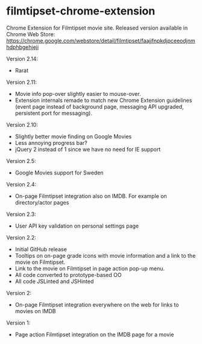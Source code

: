 filmtipset-chrome-extension
===========================

Chrome Extension for Filmtipset movie site. Released version available in Chrome Web Store: https://chrome.google.com/webstore/detail/filmtipset/faajjfnpkdjpceeodjnmhdphbgehjeji

Version 2.14:

- Rarat

Version 2.11:

- Movie info pop-over slightly easier to mouse-over.
- Extension internals remade to match new Chrome Extension guidelines (event page instead of background page, messaging API upgraded, persistent port for messaging).

Version 2.10:

- Slightly better movie finding on Google Movies
- Less annoying progress bar?
- jQuery 2 instead of 1 since we have no need for IE support

Version 2.5:

- Google Movies support for Sweden

Version 2.4:

- On-page Filmtipset integration also on IMDB. For example on directory/actor pages

Version 2.3:

- User API key validation on personal settings page

Version 2.2:

- Initial GitHub release
- Tooltips on on-page grade icons with movie information and a link to the movie on Filmtipset. 
- Link to the movie on Filmtipset in page action pop-up menu.
- All code converted to prototype-based OO
- All code JSLinted and JSHinted

Version 2:

- On-page Filmtipset integration everywhere on the web for links to movies on IMDB

Version 1:

- Page action Filmtipset integration on the IMDB page for a movie